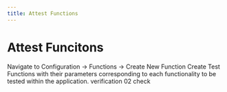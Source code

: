 ```yaml
---
title: Attest Functions
---
```

# Attest Funcitons

Navigate to Configuration -> Functions -> Create New Function
Create Test Functions with their parameters corresponding to each functionality to be tested within the application.
verification 02 check
